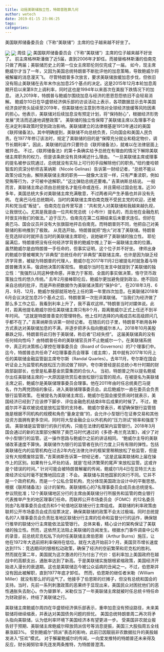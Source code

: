 ```yaml
---
title: 动摇美联储独立性，特朗普胜算几何
author: wetech
date: 2019-01-15 23:06:25
tags: 
categories: 
---
```

美国联邦储备委员会（下称“美联储”）主席的位子越来越不好坐了。
<!-- more -->
<img align="center" border="0" src="https://imgcdn.yicai.com/uppics/images/2019/01/175676729807e17597a592756d4bbfcf.jpg" />
<img align="center" border="0" src="https://imgcdn.yicai.com/uppics/images/2019/01/dcd7517c80ddb0850401a529672fa8c4.jpg" />
周佳
<img align="center" border="0" src="https://imgcdn.yicai.com/uppics/images/2019/01/3f5da32949a01b2e3365aae65a450d13.jpg" />
美国联邦储备委员会（下称“美联储”）主席的位子越来越不好坐了。
前主席格林斯潘做了近5届，直到2006年才卸任。而接替格林斯潘的伯南克只做了两届；美联储历史上的第一位女主席耶伦则仅完成了一届。
如今，现主席鲍威尔才当了一年，又因为美国总统特朗普不断批评他的加息策略，导致鲍威尔将被解雇的消息漫天飞。
尽管特朗普多次放言，要求美联储放缓加息步伐，但依旧没有阻止美联储在去年末作出加息25个基点的决定。这是2015年12月本轮加息周期开启以来第9次上调利率，同时这也是1994年以来首次在美股下跌情况下的加息。
进入2019年，特朗普与鲍威尔围绕加息与经济的恩恩怨怨依旧不会轻易消解。
鲍威尔10日在华盛顿经济俱乐部的访谈活动上表示，各项数据显示去年美国经济良好势头延续至2019年，但美联储也注意到市场对全球经济放缓等风险因素的担心。他表示，美联储对后续加息没有预定计划，将“保持耐心”，根据经济形势发展“灵活而迅速地调整政策”。
美联储的独立性保障了美联储主席以及理事不会在决定利率政策时受到政治影响。美联储建立的法律根基是1913年通过的美国《联邦储备法》。其中明确提到，美联储不向总统负责，只向国会和美国人民负责。在1977年修订该法时，规定了美联储的目的是“保障充分就业和稳定物价，调节长期利率”。因此，美联储的运作只要符合《联邦储备法》，就难以在法律层面上被抨击。
不过，《联邦储备法》的第十条确实给予总统在有理由的情况下解除美联储主席职务的权力，但是该条款没有具体阐述什么理由。
“一旦美联储主席或理事的提名被参议院通过，总统就没有实际上可行的手段解除他们的职务。”纽约曼哈顿智库的资深分析师吉莱纳斯（Nicole Gelinas）告诉第一财经记者，“总统不能以政策分歧为由，解除美联储主席的职务——就像大法官一样，只有严重渎职，例如受贿等行为，才可被中途解职。”
“这比弹劾总统还要难。” 吉莱纳斯总结说。
一般而言，美联储主席必须由总统提名才能任命或连任，并且需经过国会批准。近30多年，美国总统大多对美联储主席充满敬意，不过两者间产生矛盾也并非没有先例。
在奥巴马任总统期间，当时的美联储主席伯南克既不受民主党的欢迎，还被共和党当成“叛徒”。
伯南克在自传里写道：“共和党人对美联储和我越来越仇视，让我很忧心。尤其是我是由一位共和党总统（小布什）提名的，而且他在金融危机时很支持我们的做法。”
迫于压力，伯南克在第二任期结束后未要求连任。但好在奥巴马、国会议员并没有大张旗鼓地抨击伯南克。而特朗普则不同，他把自己对美联储的影响推到了极致。
从竞选开始，特朗普就把“炮火”对准了美联储。特朗普在竞选辩论时就抨击当时的美联储主席耶伦，说她破坏了美联储的独立性。
耶伦届满后，特朗普把没有任何经济学背景的鲍威尔推上了新一届联储主席的位置。
虽然鲍威尔是由特朗普一手任命的，但事实证明，这个位子并不好坐。
律师出身的鲍威尔曾被嘲笑为“非典型”总统任命的“非典型”美联储主席。也许是因为缺乏经济学背景，被疑为特朗普的代理人，鲍威尔在2017年11月2日被提名时就急着与特朗普撇清关系，强调他决策的客观性。
鲍威尔当时在发言中就提到了美联储的独立性：“我强烈认同这种使命感，并致力于客观、全面的事实做决策，恪守货币政策独立性的悠久传统。”
去年2月接棒耶伦后，鲍威尔更加避免提到政治，绝不回应来自总统的批评，而是声称把数据作为美联储决策的“保护伞”。
在2018年3月、6月、9月、12月，鲍威尔按部就班地在上任的第一年里四次加息。在美联储2018年6月会议决定加息25个基点之后，特朗普第一次批评美联储。
“当我们为经济做了那么多工作之后，我看到利率上升了，我不喜欢这样。”特朗普当时对媒体说。此时，距离他提名鲍威尔担任美联储主席只有8个月，距离鲍威尔正式上任还不到半年时间。
“这就是特朗普善变的管理特色。他上任时选择的内阁成员和高级顾问几乎都不在了。” 吉莱纳斯告诉第一财经记者。
在随后的日子里，特朗普不断用各种方式表达对美联储加息的不满，并逐步把矛头指向鲍威尔本人。2018年10月美股暴跌之际，特朗普将此归咎于美联储，称后者“已经失控”。
这届美联储真的没有任何倾向性吗？
由特朗普任命的美联储官员并不止鲍威尔一个。在美联储系统中，真正的决策核心掌控在理事委员会（Board of Governors）的7个理事们中。
迄今，特朗普总共任命了4位理事委员会理事（或主席），其中就有2017年10月上任的美联储金融监管副主席夸尔斯（Randal Quarles）。去年11月，夸尔斯在国会听证会上为监管机构放松压力测试做了辩护。夸尔斯曾经是前总统小布什时期的财政部副部长，也曾是私募基金凯雷集团的合伙人。
当初，特朗普之所以提名鲍威尔出任美联储主席的一大原因是欣赏后者放松银行监管的观点。在被提名为美联储主席之前，鲍威尔是美联储理事委员会理事。他在2011年由时任总统奥巴马提名，作为两党团结的象征，进入美联储理事委员会。此后鲍威尔一直在委员会负责银行监管政策。
在被提名为美联储主席后，鲍威尔在国会接受质询时就表示，美国经济已经到了应该停下脚步、评估金融危机结束8年后成果的时候了。不过，鲍威尔并不喜欢被说成是放松监管的支持者。
鲍威尔曾表示，希望确保银行监管措施是根据不同机构的规模和角色“量身定做”的，会允许小型银行在证券交易和其他投资方面拥有更多空间，同时将大型金融企业以外机构的“压力测试”频率和强度下调。
美联储是监管银行的执行机构，只能在法律的框架内监管银行。2018年3月国会通过的新的法案部分解除了奥巴马时代通过的《多德-弗兰克法案》，减少了对中小型银行的监管。这一操作思路与鲍威尔之前的讲话相同。
“鲍威尔主导的美联储改革速度不算快。美联储作为银行的监管者在执行力度上只有有限的弹性。包括美联储在内的监管机构在过去2年内在法律允许的框架里稍稍放松了些监管，但是没有大规模废除监管。”吉莱纳斯告诉第一财经记者，“这是这届美联储和上届在操作上的区别。如果有什么坏处的话，就是‘在经济繁荣的尾声’来放松监管。这或许是个错误的时间。”
针对可能会被特朗普解雇的传闻，鲍威尔1月4日在亚特兰大出席经济论坛时毫不犹豫地回应道：不会。
美联储与其他国家的央行不同。它并不是一个政府机构，而是一个公私合营机构，充分体现美国政治设计中的平衡思想。根据《联邦储备法》设计的架构，美联储核心的7名理事委员会成员由总统提名、参议院批准；12个美联储地区分行的主席由美联储分行所服务和监管的商业银行代表推举产生的地区理事们任命。而联邦公开市场委员会（FOMC）的12名委员则由7名理事委员会成员和5个轮值地区联储分行主席组成。
美联储的利率政策由联邦公开市场委员会成员投票决定，确保美联储的政策不会太过极端。同时总统提名的7人理事委员会负责批准地区联储分行主席的任命和监督分行的运作，确保银行推举的联储分行主席能依法监管银行。
总体来看，精心设计的架构保证了美联储的独立性。然而，这依然无法阻止美联储的丑闻发生。根据水门事件调查中公布的录音，前总统尼克松私下向时任美联储主席伯恩斯（Arthur Burns）施压，让他在1972年大选前把利率保持在低位。就在大选开始前3个月，美国货币增长速度达到11%：竞选期间的银根松动政策，确保了经济的空前繁荣和尼克松的胜利。
然而就在第二年，美国就为这次激进的行为付出了代价：低利率加上美国政府在越战中的高额支出，通胀率达到了新高。于是美联储实施银根紧缩政策，美国经济开始进入漫长的衰退期。这也是美联储迄今被公众诟病的丑闻之一。不过，伯恩斯并没有因此被解职，直到1977年底才卸任。
然而，伯恩斯的继任者米勒（William Miller）就没有那么好的运气了。他接手了伯恩斯的烂摊子，但没有总统和国会的支持。当时，先前一系列刺激政策的恶果终于显现出来，美国民众对困扰他们的恶性通胀失去耐心。作为替罪羊，米勒仅当了一年美联储主席就被时任总统卡特任命为财政部长，终结了美联储之行。
 
 
美联储主席鲍威尔周四在华盛顿经济俱乐部表示，重申加息没有预设路径，未来美联储将继续缩表，并表达对美国债务问题的担忧。
美国总统特朗普周二再次将矛头指向美联储，认为低利率环境下美国经济本有望更进一步。
受美国非农就业报告好于预期、美联储主席鲍威尔释放鸽派信号等消息提振，美国三大股指周五全线暴涨超3%。
受到鲍威尔“鸽派”表态的影响，此前已因靓丽非农数据拉升的美股越发进入“狂欢”模式。
对于解雇鲍威尔的传闻，一向爱发推特的特朗普还未来得及反应，财长姆努钦率先连发两条推特，为特朗普澄清。

